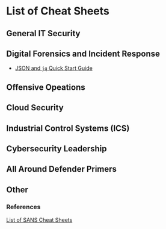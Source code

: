 # List of Cheat Sheets

## General IT Security

## Digital Forensics and Incident Response

  - [JSON and `jq` Quick Start Guide](./dfir/json-jq-query.pdf)

## Offensive Opeations

## Cloud Security

## Industrial Control Systems (ICS)

## Cybersecurity Leadership

## All Around Defender Primers

## Other


### References

[List of SANS Cheat Sheets](https://www.sans.org/blog/the-ultimate-list-of-sans-cheat-sheets/)
